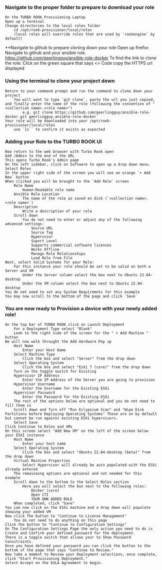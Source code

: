### Navigate to the proper folder to prepare to download your role
    On the TURBO ROOK Provisioning Laptop
    Open up a terminal
    Change directories to the local roles folder
        cd /opt/rook-provisioner/local/roles
        (local roles will override roles that are used by `rookengine` by default)

 **Navigate to github to prepare cloning down your role
    Open up firefox
    Navigate to github and your ansible role.
        https://github.com/geerlingguy/ansible-role-docker
    To find the link to clone the role:
        Click on the green square that says <> Code
        copy the HTTPS url displayed

### Using the terminal to clone your project down
    Return to your command prompt and run the command to clone down your project
        You will want to type `git clone`, paste the url you just copied, and finally enter the name of the role (following the convention of "<collection name>.<role name>")
            e.g. git clone https://github.com/geerlingguy/ansible-role-docker.git geerlingguy.ansible-role-docker
    Your role will be downloaded into your /opt/rook-provisioner/local/roles
        use `ls`` to confirm it exists as expected

### Adding your Role to the TURBO ROOK UI
    Now return to the web browser with Turbo Rook open
    Add /Admin to the end of the URL
    This opens Turbo Rook's Admin page
    On the left sidebar, click on Software to open up a drop down menu.
    Select Roles
    In the upper right side of the screen you will see an orange `+ Add New` button
    When clicked you will be brought to the `Add Role` screen
        Role Name
            Human-Readable role name
        Ansible Role Location
            The name of the role as saved on disk (`<collection name>.<role name>`)
        Description
            Write a description of your role
        Scroll down
            You do not need to enter or adjust any of the following advanced settings:
                Source URL
                Source Tag
                Hypervisor
                Suport Level
                Supports commercial software licenses
                Works Offline
                Manage Role Relationships
                Load Role from File
    Next, select Valid Systems for your Role:
        For this instance your role should be set to be valid on both a Server and VM
            Under the Server column select the box next to Ubuntu 22.04-desktop 
            Under the VM column select the box next to Ubuntu 22.04-desktop
    You do not need to set any System Requiremnts for this example
    You may now scroll to the bottom of the page and click `Save`

### You are now ready to Provision a device with your newly added role!

    On the top bar of TURBO ROOK click on Launch Deployment
        For a Deployment Type select "Blank"
        Look to the right side of the screen for the " + Add Machine " button
    We will now walk throught the Add Hardware Pop up
        Host Name
            Enter your Host Name
        Select Machine Type
            Click the box and select "Server" from the drop down
        Select Operating System
            Click the box and select "EsXi 7 (core)" from the drop down
        Turn on the toggle switch for Existing
        Hypervisor IP Address
            Enter the IP Address of the Server you are going to provision
        Hypervisor Username
            Enter the Username for the Existing ESXi
        Hypervisor Password
            Enter the Password for the Existing ESXi
        The rest of the options below are optional and you do not need to fill them in
        Scroll down and Turn off "Run Eclypsium Scan" and "Wipe Disk Partitions before Deploying Operating Systems" These are on by default but cannot be run against existing ESXi hypervisors.
        Select Save
    Click Continue to Roles and VMs
    On this screen select "Add New VM" on the left of the screen below your ESXI instance
        Host Name
            Enter your host name
        Select Operating System
            Click the box and select "Ubuntu 22.04-desktop (beta)" from the drop down
        Virtual Machine Properties
            Select Hypervisor will already be auto populated with the ESXi already entered
        The remainaing options are optional and not needed for this example
        Scroll down to the bottom to the Select Roles section
            Here you will select the box next to the following roles:
                Docker (core)
                Open CTI
                YOUR OWN ADDED ROLE
        When completed, click "Save"
    You can now click on the ESXi machine and a drop down will populate showing your added VM
    Now click The button to "Continue to License Management"
        You do not need to do anything on this page
    Click the button to "Continue to Configuration Settings"
    On The Configuration Settings Page the only action you need to do is Create and Confirm your defined password for the deployment.
    There is a toggle switch that allows your to Show Password Consstraints.
    Once you have defined your password you can click the button to the bottom of the page that says "Continue to Review."
    Now take a moment to Review your Deployment selections, once complete, click "Start Provisioning Deployment."
    Select Accept on the EULA Agreement to begin.